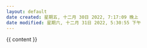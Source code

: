 ```yaml
---
layout: default
date created: 星期五, 十二月 30日 2022, 7:17:09 晚上
date modified: 星期六, 十二月 31日 2022, 5:30:55 下午
---
```


<content>
  {{ content }}
</content>
